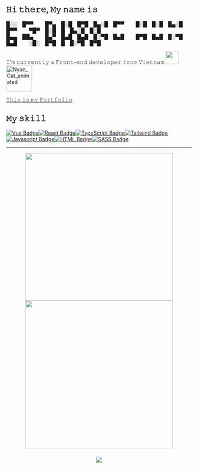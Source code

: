 ## 𝙷𝚒 𝚝𝚑𝚎𝚛𝚎, 𝙼𝚢 𝚗𝚊𝚖𝚎 𝚒𝚜 

<div>█░░ █▀▀   █▀▄ █░█ █▀█ █▄░█ █▀▀   █░█ █░█ █▄░█ █▀▀   ▀█▀ █░█ █ █▄░█ █░█</div>
█▄▄ ██▄   █▄▀ █▄█ █▄█ █░▀█ █▄█   █▀█ █▄█ █░▀█ █▄█   ░█░ █▀█ █ █░▀█ █▀█

<p>𝙸'𝚖 𝚌𝚞𝚛𝚛𝚎𝚗𝚝𝚕𝚢 𝚊 𝙵𝚛𝚘𝚗𝚝-𝚎𝚗𝚍 𝚍𝚎𝚟𝚎𝚕𝚘𝚙𝚎𝚛 𝚏𝚛𝚘𝚖 𝚅𝚒𝚎𝚝𝚗𝚊𝚖 <img width="35" src="https://i.giphy.com/media/zBfalNdTyCek8ZEk18/giphy.webp"/><img src="https://media2.giphy.com/media/12kSpsUT4J8Dzq/giphy.gif?cid=ecf05e47k81d32s2o0d2j8kkzw4ej5eqvet7zvoo7d2srogp&rid=giphy.gif&ct=s" width="70px" alt="Nyan_Cat_animated"></p>
<div>
      <a href='https://heydayle.github.io/Portfolio/' target='_blank'>𝚃𝚑𝚒𝚜 𝚒𝚜 𝚖𝚢 𝙿𝚘𝚛𝚝𝚏𝚘𝚕𝚒𝚘</a>
</div>

## 𝙼𝚢 𝚜𝚔𝚒𝚕𝚕

[![Vue Badge](https://img.shields.io/badge/Vue.js-35495E?style=for-the-badge&logo=vue.js&logoColor=4FC08D)](#)[![React Badge](https://img.shields.io/badge/React-20232A?style=for-the-badge&logo=react&logoColor=61DAFB)](#)[![TypeScript Badge](https://img.shields.io/badge/TypeScript-007ACC?style=for-the-badge&logo=typescript&logoColor=white)](#)[![Tailwind Badge](https://img.shields.io/badge/Tailwind_CSS-38B2AC?style=for-the-badge&logo=tailwind-css&logoColor=white)](#)[![Javascript Badge](https://img.shields.io/badge/JavaScript-F7DF1E?style=for-the-badge&logo=javascript&logoColor=black)](#)[![HTML Badge](https://img.shields.io/badge/HTML5-E34F26?style=for-the-badge&logo=html5&logoColor=white)](#)[![SASS Badge](https://img.shields.io/badge/Sass-CC6699?style=for-the-badge&logo=sass&logoColor=white)](#)

-----

<div align="center">
<img src = "https://github-readme-stats.vercel.app/api?username=heydayle&show_icons=true&theme=bear" width = 400>
<img src = "https://github-readme-streak-stats.herokuapp.com?user=heydayle&theme=dark&hide_border=true" width = 400>
</div>
<h3 align=center>        
<img src="https://visitor-badge.glitch.me/badge?page_id=heydayle.heydayle" />
</h3>


